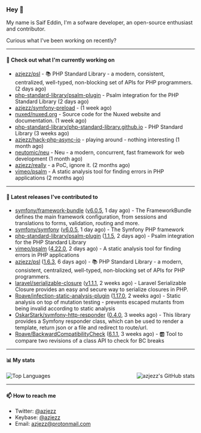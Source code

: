 ### Hey 👋

My name is Saif Eddin, I'm a sofware developer, an open-source enthusiast and contributor.

Curious what I've been working on recently?

---

#### 👷 Check out what I'm currently working on

- [azjezz/psl](https://github.com/azjezz/psl) - 📚 PHP Standard Library - a modern, consistent, centralized, well-typed, non-blocking set of APIs for PHP programmers. (2 days ago)
- [php-standard-library/psalm-plugin](https://github.com/php-standard-library/psalm-plugin) - Psalm integration for the PHP Standard Library (2 days ago)
- [azjezz/symfony-preload](https://github.com/azjezz/symfony-preload) -  (1 week ago)
- [nuxed/nuxed.org](https://github.com/nuxed/nuxed.org) - Source code for the Nuxed website and documentation. (1 week ago)
- [php-standard-library/php-standard-library.github.io](https://github.com/php-standard-library/php-standard-library.github.io) - PHP Standard Library (3 weeks ago)
- [azjezz/hack-php-async-io](https://github.com/azjezz/hack-php-async-io) - playing around - nothing interesting  (1 month ago)
- [neutomic/neu](https://github.com/neutomic/neu) - Neu - a modern, concurrent, fast framework for web development (1 month ago)
- [azjezz/really](https://github.com/azjezz/really) - a PoC, ignore it. (2 months ago)
- [vimeo/psalm](https://github.com/vimeo/psalm) - A static analysis tool for finding errors in PHP applications (2 months ago)

---

#### 🔭 Latest releases I've contributed to

- [symfony/framework-bundle](https://github.com/symfony/framework-bundle) ([v6.0.5](https://github.com/symfony/framework-bundle/releases/tag/v6.0.5), 1 day ago) - The FrameworkBundle defines the main framework configuration, from sessions and translations to forms, validation, routing and more.
- [symfony/symfony](https://github.com/symfony/symfony) ([v6.0.5](https://github.com/symfony/symfony/releases/tag/v6.0.5), 1 day ago) - The Symfony PHP framework
- [php-standard-library/psalm-plugin](https://github.com/php-standard-library/psalm-plugin) ([1.1.5](https://github.com/php-standard-library/psalm-plugin/releases/tag/1.1.5), 2 days ago) - Psalm integration for the PHP Standard Library
- [vimeo/psalm](https://github.com/vimeo/psalm) ([4.22.0](https://github.com/vimeo/psalm/releases/tag/4.22.0), 2 days ago) - A static analysis tool for finding errors in PHP applications
- [azjezz/psl](https://github.com/azjezz/psl) ([1.6.3](https://github.com/azjezz/psl/releases/tag/1.6.3), 6 days ago) - 📚 PHP Standard Library - a modern, consistent, centralized, well-typed, non-blocking set of APIs for PHP programmers.
- [laravel/serializable-closure](https://github.com/laravel/serializable-closure) ([v1.1.1](https://github.com/laravel/serializable-closure/releases/tag/v1.1.1), 2 weeks ago) - Laravel Serializable Closure provides an easy and secure way to serialize closures in PHP.
- [Roave/infection-static-analysis-plugin](https://github.com/Roave/infection-static-analysis-plugin) ([1.17.0](https://github.com/Roave/infection-static-analysis-plugin/releases/tag/1.17.0), 2 weeks ago) - Static analysis on top of mutation testing - prevents escaped mutants from being invalid according to static analysis
- [OskarStark/symfony-http-responder](https://github.com/OskarStark/symfony-http-responder) ([0.4.0](https://github.com/OskarStark/symfony-http-responder/releases/tag/0.4.0), 3 weeks ago) - This library provides a Symfony responder class, which can be used to render a template, return json or a file and redirect to route/url.
- [Roave/BackwardCompatibilityCheck](https://github.com/Roave/BackwardCompatibilityCheck) ([6.1.1](https://github.com/Roave/BackwardCompatibilityCheck/releases/tag/6.1.1), 3 weeks ago) - :ab: Tool to compare two revisions of a class API to check for BC breaks

---

#### 📊 My stats

<img align="right" alt="azjezz's GitHub stats" src="https://github-readme-stats.vercel.app/api?username=azjezz&count_private=1&show_icons=true&" />

![Top Languages](https://github-readme-stats.vercel.app/api/top-langs/?username=azjezz)

---

#### 📫 How to reach me

- Twitter: [@azjezz](https://twitter.com/azjezz)
- Keybase: [@azjezz](https://keybase.io/azjezz)
- Email: [azjezz@protonmail.com](mailto://azjezz@protonmail.com)
